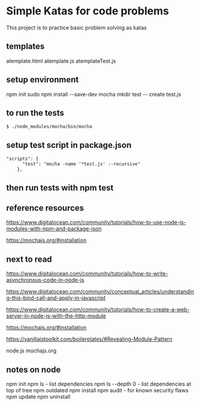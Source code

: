 # Simple Katas for code problems
This project is to practice basic problem solving as katas

## templates
atemplate.html
atemplate.js
atemplateTest.js

## setup environment
npm init
sudo npm install --save-dev mocha
mkdir test
-- create test.js

## to run the tests
```
$ ./node_modules/mocha/bin/mocha

```
## setup test script in package.json
```
"scripts": {
      "test": "mocha -name '*test.js' --recursive"
    },
```

## then run tests with npm test

## reference resources
https://www.digitalocean.com/community/tutorials/how-to-use-node-js-modules-with-npm-and-package-json

https://mochajs.org/#installation


## next to read
https://www.digitalocean.com/community/tutorials/how-to-write-asynchronous-code-in-node-js

https://www.digitalocean.com/community/conceptual_articles/understanding-this-bind-call-and-apply-in-javascript

https://www.digitalocean.com/community/tutorials/how-to-create-a-web-server-in-node-js-with-the-http-module

https://mochajs.org/#installation

https://vanillajstoolkit.com/boilerplates/#Revealing-Module-Pattern

node.js
mochajs.org

## notes on node
npm init
npm ls            - list dependencies
npm ls --depth 0  - list dependencies at top of tree 
npm outdated
npm install
npm audit         - for known security flaws
npm update
npm uninstall